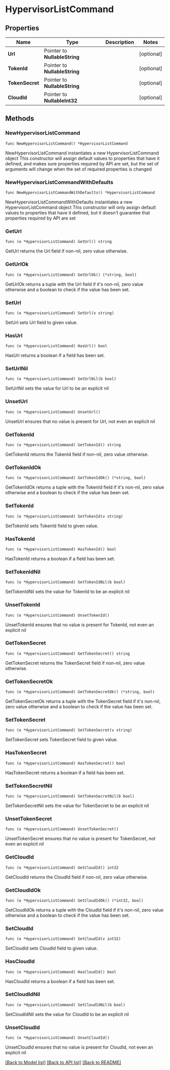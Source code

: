 # HypervisorListCommand

## Properties

Name | Type | Description | Notes
------------ | ------------- | ------------- | -------------
**Url** | Pointer to **NullableString** |  | [optional] 
**TokenId** | Pointer to **NullableString** |  | [optional] 
**TokenSecret** | Pointer to **NullableString** |  | [optional] 
**CloudId** | Pointer to **NullableInt32** |  | [optional] 

## Methods

### NewHypervisorListCommand

`func NewHypervisorListCommand() *HypervisorListCommand`

NewHypervisorListCommand instantiates a new HypervisorListCommand object
This constructor will assign default values to properties that have it defined,
and makes sure properties required by API are set, but the set of arguments
will change when the set of required properties is changed

### NewHypervisorListCommandWithDefaults

`func NewHypervisorListCommandWithDefaults() *HypervisorListCommand`

NewHypervisorListCommandWithDefaults instantiates a new HypervisorListCommand object
This constructor will only assign default values to properties that have it defined,
but it doesn't guarantee that properties required by API are set

### GetUrl

`func (o *HypervisorListCommand) GetUrl() string`

GetUrl returns the Url field if non-nil, zero value otherwise.

### GetUrlOk

`func (o *HypervisorListCommand) GetUrlOk() (*string, bool)`

GetUrlOk returns a tuple with the Url field if it's non-nil, zero value otherwise
and a boolean to check if the value has been set.

### SetUrl

`func (o *HypervisorListCommand) SetUrl(v string)`

SetUrl sets Url field to given value.

### HasUrl

`func (o *HypervisorListCommand) HasUrl() bool`

HasUrl returns a boolean if a field has been set.

### SetUrlNil

`func (o *HypervisorListCommand) SetUrlNil(b bool)`

 SetUrlNil sets the value for Url to be an explicit nil

### UnsetUrl
`func (o *HypervisorListCommand) UnsetUrl()`

UnsetUrl ensures that no value is present for Url, not even an explicit nil
### GetTokenId

`func (o *HypervisorListCommand) GetTokenId() string`

GetTokenId returns the TokenId field if non-nil, zero value otherwise.

### GetTokenIdOk

`func (o *HypervisorListCommand) GetTokenIdOk() (*string, bool)`

GetTokenIdOk returns a tuple with the TokenId field if it's non-nil, zero value otherwise
and a boolean to check if the value has been set.

### SetTokenId

`func (o *HypervisorListCommand) SetTokenId(v string)`

SetTokenId sets TokenId field to given value.

### HasTokenId

`func (o *HypervisorListCommand) HasTokenId() bool`

HasTokenId returns a boolean if a field has been set.

### SetTokenIdNil

`func (o *HypervisorListCommand) SetTokenIdNil(b bool)`

 SetTokenIdNil sets the value for TokenId to be an explicit nil

### UnsetTokenId
`func (o *HypervisorListCommand) UnsetTokenId()`

UnsetTokenId ensures that no value is present for TokenId, not even an explicit nil
### GetTokenSecret

`func (o *HypervisorListCommand) GetTokenSecret() string`

GetTokenSecret returns the TokenSecret field if non-nil, zero value otherwise.

### GetTokenSecretOk

`func (o *HypervisorListCommand) GetTokenSecretOk() (*string, bool)`

GetTokenSecretOk returns a tuple with the TokenSecret field if it's non-nil, zero value otherwise
and a boolean to check if the value has been set.

### SetTokenSecret

`func (o *HypervisorListCommand) SetTokenSecret(v string)`

SetTokenSecret sets TokenSecret field to given value.

### HasTokenSecret

`func (o *HypervisorListCommand) HasTokenSecret() bool`

HasTokenSecret returns a boolean if a field has been set.

### SetTokenSecretNil

`func (o *HypervisorListCommand) SetTokenSecretNil(b bool)`

 SetTokenSecretNil sets the value for TokenSecret to be an explicit nil

### UnsetTokenSecret
`func (o *HypervisorListCommand) UnsetTokenSecret()`

UnsetTokenSecret ensures that no value is present for TokenSecret, not even an explicit nil
### GetCloudId

`func (o *HypervisorListCommand) GetCloudId() int32`

GetCloudId returns the CloudId field if non-nil, zero value otherwise.

### GetCloudIdOk

`func (o *HypervisorListCommand) GetCloudIdOk() (*int32, bool)`

GetCloudIdOk returns a tuple with the CloudId field if it's non-nil, zero value otherwise
and a boolean to check if the value has been set.

### SetCloudId

`func (o *HypervisorListCommand) SetCloudId(v int32)`

SetCloudId sets CloudId field to given value.

### HasCloudId

`func (o *HypervisorListCommand) HasCloudId() bool`

HasCloudId returns a boolean if a field has been set.

### SetCloudIdNil

`func (o *HypervisorListCommand) SetCloudIdNil(b bool)`

 SetCloudIdNil sets the value for CloudId to be an explicit nil

### UnsetCloudId
`func (o *HypervisorListCommand) UnsetCloudId()`

UnsetCloudId ensures that no value is present for CloudId, not even an explicit nil

[[Back to Model list]](../README.md#documentation-for-models) [[Back to API list]](../README.md#documentation-for-api-endpoints) [[Back to README]](../README.md)


